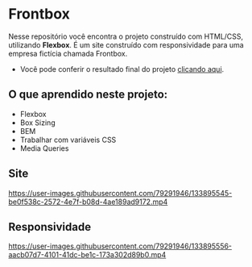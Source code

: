 # Frontbox

Nesse repositório você encontra o projeto construído com HTML/CSS, utilizando <strong>Flexbox</strong>. É um site construído com responsividade para uma empresa fictícia chamada Frontbox.

- Você pode conferir o resultado final do projeto [clicando aqui](https://frontbox-site-project.netlify.app/).

## O que aprendido neste projeto:

- Flexbox
- Box Sizing
- BEM
- Trabalhar com variáveis CSS
- Media Queries

## Site

https://user-images.githubusercontent.com/79291946/133895545-be0f538c-2572-4e7f-b08d-4ae189ad9172.mp4

## Responsividade

https://user-images.githubusercontent.com/79291946/133895556-aacb07d7-4101-41dc-be1c-173a302d89b0.mp4

